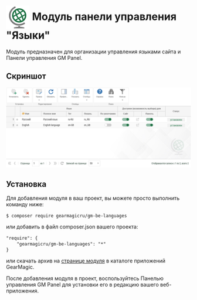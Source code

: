 # <img src="https://raw.githubusercontent.com/gearmagicru/gm-be-languages/refs/heads/master/assets/images/icon.svg" width="64px" height="64px" align="absmiddle"> Модуль панели управления "Языки"

Модуль предназначен для организации управления языками сайта и Панели управления GM Panel.

## Скриншот
<img src="https://github.com/gearmagicru/gm-be-languages/blob/master/assets/help/grid.png?raw=true">

## Установка

Для добавления модуля в ваш проект, вы можете просто выполнить команду ниже:

```
$ composer require gearmagicru/gm-be-languages
```

или добавить в файл composer.json вашего проекта:
```
"require": {
    "gearmagicru/gm-be-languages": "*"
}
```
или скачать архив на [странице модуля](https://apps.gearmagic.ru/component/gm-be-languages) в каталоге приложений GearMagic.

После добавления модуля в проект, воспользуйтесь Панелью управления GM Panel для установки его в редакцию вашего веб-приложения.
